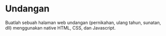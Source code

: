 # Undangan

Buatlah sebuah halaman web undangan (pernikahan, ulang tahun, sunatan, dll) menggunakan native HTML, CSS, dan Javascript.
